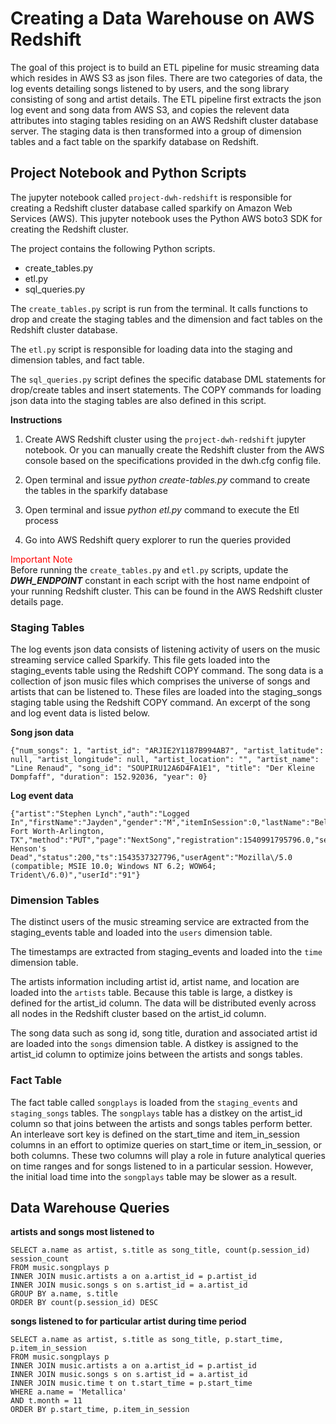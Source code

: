 # Creating a Data Warehouse on AWS Redshift

The goal of this project is to build an ETL pipeline for music streaming data which resides in AWS S3 as json files. There are two categories of data, the log events detailing songs listened to by users, and the song library consisting of song and artist details.  The ETL pipeline first extracts the json log event and song data from AWS S3, and copies the relevent data attributes into staging tables residing on an AWS Redshift cluster database server. The staging data is then transformed into a group of dimension tables and a fact table on the sparkify database on Redshift.


## Project Notebook and Python Scripts

The jupyter notebook called `project-dwh-redshift` is responsible for creating a Redshift cluster database called sparkify on
Amazon Web Services (AWS).  This jupyter notebook uses the Python AWS boto3 SDK for creating the Redshift cluster.

The project contains the following Python scripts.

- create_tables.py
- etl.py
- sql_queries.py

The `create_tables.py` script is run from the terminal. It calls functions to drop and create the staging tables
and the dimension and fact tables on the Redshift cluster database.  

The `etl.py` script is responsible for loading data into the staging and dimension tables, and fact table.

The `sql_queries.py` script defines the specific database DML statements for drop/create tables and insert statements. The COPY commands for loading json data into the staging tables are also defined in this script.

**Instructions**
1. Create AWS Redshift cluster using the `project-dwh-redshift` jupyter notebook. Or you can manually create the Redshift cluster from the AWS console based on the specifications provided in the dwh.cfg config file.

2. Open terminal and issue *python create-tables.py* command to create the tables in the sparkify database

3. Open terminal and issue *python etl.py* command to execute the Etl process

4. Go into AWS Redshift query explorer to run the queries provided

<font color='red'>Important Note</font><br>
Before running the `create_tables.py` and `etl.py` scripts, update the ***DWH_ENDPOINT*** constant in each script with the host name endpoint of your running Redshift cluster. This can be found in the AWS Redshift cluster details page.


### Staging Tables

The log events json data consists of listening activity of users on the music streaming service called Sparkify. This file gets loaded into the staging_events table using the Redshift COPY command. The song data is a collection of json music files which comprises the universe of songs and artists that can be listened to. These files are loaded into the staging_songs staging table using the Redshift COPY command. An excerpt of the song and log event data is listed below.

**Song json data** 

    {"num_songs": 1, "artist_id": "ARJIE2Y1187B994AB7", "artist_latitude": null, "artist_longitude": null, "artist_location": "", "artist_name": "Line Renaud", "song_id": "SOUPIRU12A6D4FA1E1", "title": "Der Kleine Dompfaff", "duration": 152.92036, "year": 0}

**Log event data**

    {"artist":"Stephen Lynch","auth":"Logged In","firstName":"Jayden","gender":"M","itemInSession":0,"lastName":"Bell","length":182.85669,"level":"free","location":"Dallas-Fort Worth-Arlington, TX","method":"PUT","page":"NextSong","registration":1540991795796.0,"sessionId":829,"song":"Jim Henson's Dead","status":200,"ts":1543537327796,"userAgent":"Mozilla\/5.0 (compatible; MSIE 10.0; Windows NT 6.2; WOW64; Trident\/6.0)","userId":"91"}


### Dimension Tables

The distinct users of the music streaming service are extracted from the staging_events table and loaded into the `users` dimension table.

The timestamps are extracted from staging_events and loaded into the `time` dimension table.

The artists information including artist id, artist name, and location are loaded into the `artists` table. Because this table is large, a distkey is defined for the artist_id column. The data will be distributed evenly across all nodes in the Redshift cluster based on the artist_id column. 

The song data such as song id, song title, duration and associated artist id are loaded into the `songs` dimension table. A distkey is assigned to the artist_id column to optimize joins between the artists and songs tables.


### Fact Table

The fact table called `songplays` is loaded from the `staging_events` and `staging_songs` tables. The `songplays` table has a distkey on the artist_id column so that joins between the artists and songs tables perform better. An interleave sort key is defined on the start_time and item_in_session columns in an effort to optimize queries on start_time or item_in_session, or both columns.  These two columns will play a role in future analytical queries on time ranges and for songs listened to in a particular session.  However, the initial load time into the `songplays` table may be slower as a result.


## Data Warehouse Queries

**artists and songs most listened to**

    SELECT a.name as artist, s.title as song_title, count(p.session_id) session_count
    FROM music.songplays p
    INNER JOIN music.artists a on a.artist_id = p.artist_id
    INNER JOIN music.songs s on s.artist_id = a.artist_id
    GROUP BY a.name, s.title
    ORDER BY count(p.session_id) DESC

**songs listened to for particular artist during time period**

    SELECT a.name as artist, s.title as song_title, p.start_time, p.item_in_session
    FROM music.songplays p
    INNER JOIN music.artists a on a.artist_id = p.artist_id
    INNER JOIN music.songs s on s.artist_id = a.artist_id
    INNER JOIN music.time t on t.start_time = p.start_time
    WHERE a.name = 'Metallica'
    AND t.month = 11
    ORDER BY p.start_time, p.item_in_session

